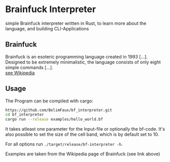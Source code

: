 # Brainfuck Interpreter
simple Brainfuck interpreter written in Rust, to learn more about the language, and building CLI-Applications

## Brainfuck
Brainfuck is an esoteric programming language created in 1993 [...]. Designed to be extremely minimalistic, the language consists of only eight simple commands [...].  
[see Wikipedia](https://en.wikipedia.org/wiki/Brainfuck)

## Usage
The Program can be compiled with cargo:
```bash
https://github.com/BelimFaux/bf_interpreter.git
cd bf_interpreter
cargo run --release examples/hello_world.bf
```
It takes atleast one parameter for the Input-file or optionally the bf-code.
It's also possible to set the size of the cell band, which is by default set to 10.

For all options run `./target/release/bf-interpreter -h`.

Examples are taken from the Wikipedia page of Brainfuck (see link above)
